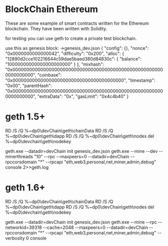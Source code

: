 BlockChain Ethereum
===================

These are some example of smart contracts written for the Ethereum blockchain.
They have been written with Solidity.


for testing you can use geth to create a private test blockchain.

use this as genesis block:
->genesis_dev.json
{
    "config": {},
    "nonce": "0x0000000000000042",
    "difficulty": "0x200",
    "alloc": {
            "12890d2cce102216644c59dae5baed380d84830c": {
            "balance": "10000000000000000000000"
        }
    },
    "mixhash": "0x0000000000000000000000000000000000000000000000000000000000000000",
    "coinbase": "0x0000000000000000000000000000000000000000",
    "timestamp": "0x00",
    "parentHash": "0x0000000000000000000000000000000000000000000000000000000000000000",
    "extraData": "0x",
    "gasLimit": "0x4c4b40"
}



geth 1.5+
=========

RD /S /Q %~dp0\devChain\geth\chainData
RD /S /Q %~dp0\devChain\geth\dapp
RD /S /Q %~dp0\devChain\geth\nodes
del %~dp0\devchain\geth\nodekey

geth.exe  --datadir=devChain init genesis_dev.json
geth.exe --mine --dev --minerthreads "10" --rpc --maxpeers=0 --datadir=devChain  --rpccorsdomain "*" --rpcapi "eth,web3,personal,net,miner,admin,debug" console 2>>geth.log

geth 1.6+
=========

RD /S /Q %~dp0\devChain\geth\chainData
RD /S /Q %~dp0\devChain\geth\dapp
RD /S /Q %~dp0\devChain\geth\nodes
del %~dp0\devchain\geth\nodekey

geth.exe  --datadir=devChain init genesis_dev.json
geth.exe --mine --rpc --networkid=39318 --cache=2048 --maxpeers=0 --datadir=devChain  --rpccorsdomain "*" --rpcapi "eth,web3,personal,net,miner,admin,debug" --verbosity 0 console  

